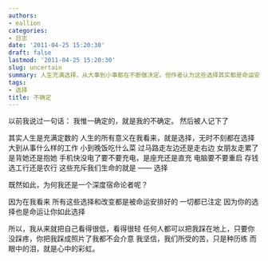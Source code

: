 ```yaml
---
authors:
- eallion
categories:
- 日志
date: '2011-04-25 15:20:30'
draft: false
lastmod: '2011-04-25 15:20:30'
slug: uncertain
summary: 人生充满选择，从大事到小事都在不断做决定。但作者认为这些选择其实都是命运安排好的，自己是深度宿命论者。他坦然接受一切，包括苦难，视之为历练，泪水则是内心的彩虹。
tags:
- 选择
title: 不确定
---
```


以前我说过一句话：
我惟一确定的，就是我的不确定。
然后被人记下了

其实人生是充满定数的
人生的所有意义在我看来，就是选择，无时不刻都在选择
大到从事什么样的工作
小到晚饭吃什么菜
过马路走左边还是走右边
女朋友走累了是背她还是抱她
手机快没电了要不要充电，是座充还是直充
电脑要不要重启
存钱选工行还是农行
这些充斥我们生命的就是 —— 选择

既然如此，为何我还是一个深度宿命论者呢？

因为在我看来
所有这些选择和改变都是被命运安排好的
一切都已注定
因为你的选择也是命运让你如此选择

所以，我从来就把自己看得很低，看得很轻
任何人都可以把我踩在地上，只要你没踩疼，你把我踩成照片了我都不会介意
我坚信，我们所受的苦，只是种历练
而眼中的泪，就是心中的彩虹。